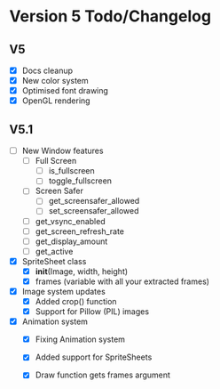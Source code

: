 # Version 5 Todo/Changelog

## V5

- [x] Docs cleanup
- [x] New color system
- [x] Optimised font drawing
- [x] OpenGL rendering

## V5.1
- [ ] New Window features
    - [ ] Full Screen
        - [ ] is_fullscreen
        - [ ] toggle_fullscreen
  	- [ ] Screen Safer
    	- [ ] get_screensafer_allowed
    	- [ ] set_screensafer_allowed
  	- [ ] get_vsync_enabled
  	- [ ] get_screen_refresh_rate
	- [ ] get_display_amount
	- [ ] get_active

- [x] SpriteSheet class
	- [x] __init__(Image, width, height)
	- [x] frames (variable with all your extracted frames)

- [x] Image system updates
	- [x] Added crop() function
	- [x] Support for Pillow (PIL) images

- [x] Animation system
	- [x] Fixing Animation system
	- [x] Added support for SpriteSheets
	- [x] Draw function gets frames argument 


